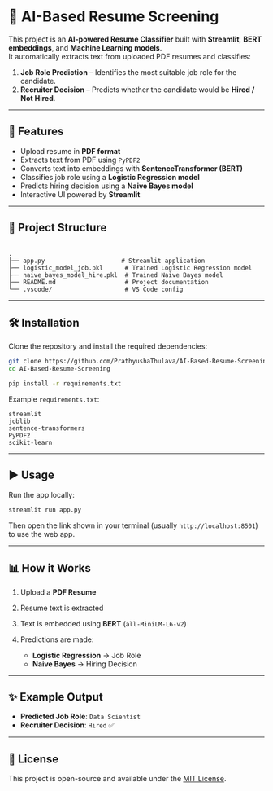 # 📄 AI-Based Resume Screening

This project is an **AI-powered Resume Classifier** built with **Streamlit**, **BERT embeddings**, and **Machine Learning models**.  
It automatically extracts text from uploaded PDF resumes and classifies:  

1. **Job Role Prediction** – Identifies the most suitable job role for the candidate.  
2. **Recruiter Decision** – Predicts whether the candidate would be **Hired / Not Hired**.  

---

## 🚀 Features
- Upload resume in **PDF format**
- Extracts text from PDF using `PyPDF2`
- Converts text into embeddings with **SentenceTransformer (BERT)**
- Classifies job role using a **Logistic Regression model**
- Predicts hiring decision using a **Naive Bayes model**
- Interactive UI powered by **Streamlit**

---

## 📂 Project Structure
```

.
├── app.py                     # Streamlit application
├── logistic_model_job.pkl      # Trained Logistic Regression model
├── naive_bayes_model_hire.pkl  # Trained Naive Bayes model
├── README.md                   # Project documentation
└── .vscode/                    # VS Code config

````

---

## 🛠️ Installation
Clone the repository and install the required dependencies:

```bash
git clone https://github.com/PrathyushaThulava/AI-Based-Resume-Screening.git
cd AI-Based-Resume-Screening

pip install -r requirements.txt
````

Example `requirements.txt`:

```
streamlit
joblib
sentence-transformers
PyPDF2
scikit-learn
```

---

## ▶️ Usage

Run the app locally:

```bash
streamlit run app.py
```

Then open the link shown in your terminal (usually `http://localhost:8501`) to use the web app.

---

## 📊 How it Works

1. Upload a **PDF Resume**
2. Resume text is extracted
3. Text is embedded using **BERT** (`all-MiniLM-L6-v2`)
4. Predictions are made:

   * **Logistic Regression** → Job Role
   * **Naive Bayes** → Hiring Decision

---

## ✨ Example Output

* **Predicted Job Role**: `Data Scientist`
* **Recruiter Decision**: `Hired` ✅

---

## 📜 License

This project is open-source and available under the [MIT License](LICENSE).


